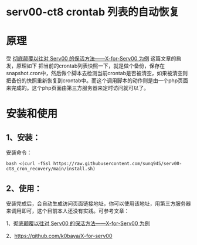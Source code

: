 # serv00-ct8 crontab 列表的自动恢复


# 原理
受 [彻底颠覆以往对 Serv00 的保活方法——X-for-Serv00 为例](https://linux.do/t/topic/167096?page=1) 这篇文章的启发，原理如下
把当前的crontab列表快照一下，就是做个备份，保存在snapshot.cron中，然后做个脚本去检测当前crontab是否被清空，如果被清空则把备份的快照重新恢复到crontab中。而这个调用脚本的动作则是由一个php页面来完成的。这个php页面由第三方服务器来定时访问就可以了。

# 安装和使用

## 1、安装：
安装命令：
```
bash <(curl -fSsl https://raw.githubusercontent.com/sunq945/serv00-ct8_cron_recovery/main/install.sh)
```
## 2、使用：
安装完成后，会自动生成访问页面链接地址，你可以使用该地址，用第三方服务器来调用即可，这个目前本人还没有实践。可参考文章：

1、[彻底颠覆以往对 Serv00 的保活方法——X-for-Serv00 为例](https://linux.do/t/topic/167096?page=3)

2、https://github.com/k0baya/X-for-serv00

